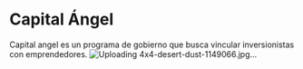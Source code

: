 # Capital Ángel
Capital angel es un programa de gobierno que busca vincular inversionistas con emprendedores. 
![Uploading 4x4-desert-dust-1149066.jpg…]()
